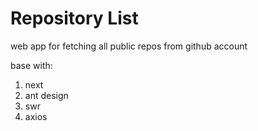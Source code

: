 # Repository List

web app for fetching all public repos from github account

base with:

1. next
2. ant design
3. swr
4. axios